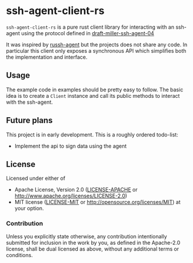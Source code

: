 # ssh-agent-client-rs

`ssh-agent-client-rs` is a pure rust client library for interacting with an ssh-agent using the protocol defined in 
[draft-miller-ssh-agent-04](https://datatracker.ietf.org/doc/html/draft-miller-ssh-agent-04)

It was inspired by [russh-agent](https://crates.io/crates/russh-agent) but the projects does not share any code.
In particular this client only exposes a synchronous API which simplifies both the implementation and interface.

## Usage

The example code in examples should be pretty easy to follow.
The basic idea is to create a `Client` instance and call its public methods to interact with the ssh-agent.

## Future plans

This project is in early development. This is a roughly ordered todo-list:

* Implement the api to sign data using the agent

## License

Licensed under either of
* Apache License, Version 2.0 ([LICENSE-APACHE](LICENSE-APACHE) or http://www.apache.org/licenses/LICENSE-2.0)
* MIT license ([LICENSE-MIT](LICENSE-MIT) or http://opensource.org/licenses/MIT)
  at your option.

### Contribution

Unless you explicitly state otherwise, any contribution intentionally submitted
for inclusion in the work by you, as defined in the Apache-2.0 license, shall be dual licensed as above, without any
additional terms or conditions.
